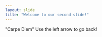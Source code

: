 ```yaml
---
layout: slide
title: "Welcome to our second slide!"
---
```

"Carpe Diem"
Use the left arrow to go back!

